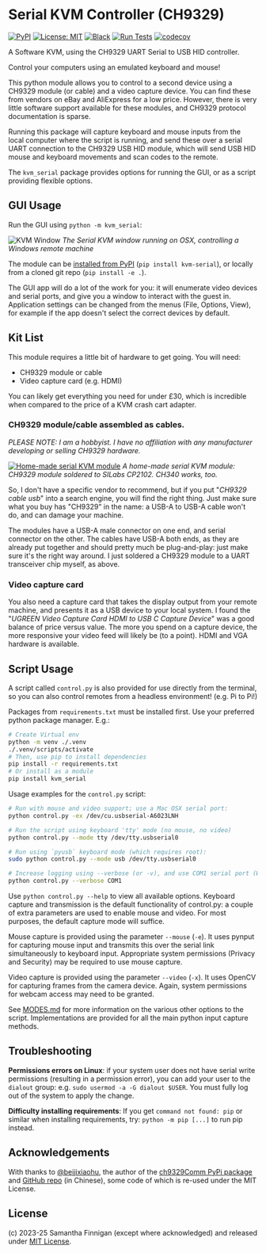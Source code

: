 # Serial KVM Controller (CH9329)

[![PyPI](https://img.shields.io/pypi/v/kvm-serial)](https://pypi.org/project/kvm-serial/)
[![License: MIT](https://img.shields.io/badge/License-MIT-blue.svg)](LICENSE.md)
[![Black](https://img.shields.io/badge/code%20style-black-black)](https://github.com/sjmf/kvm-serial/actions/workflows/lint.yml)
[![Run Tests](https://img.shields.io/github/actions/workflow/status/sjmf/kvm-serial/test.yml?label=Unit%20Tests)](https://github.com/sjmf/kvm-serial/actions/workflows/test.yml)
[![codecov](https://img.shields.io/codecov/c/gh/sjmf/kvm-serial)](https://codecov.io/gh/sjmf/kvm-serial)

A Software KVM, using the CH9329 UART Serial to USB HID controller.

Control your computers using an emulated keyboard and mouse!

This python module allows you to control to a second device using a CH9329 module (or cable) and 
a video capture device. You can find these from vendors on eBay and AliExpress for a low price.
However, there is very little software support available for these modules, and CH9329
protocol documentation is sparse.

Running this package will capture keyboard and mouse inputs from the local computer 
where the script is running, and send these over a serial UART connection to the CH9329 USB HID 
module, which will send USB HID mouse and keyboard movements and scan codes to the remote.

The `kvm_serial` package provides options for running the GUI, or as a script providing flexible options.

## GUI Usage

Run the GUI using `python -m kvm_serial`:

![KVM Window](https://wp.finnigan.dev/wp-content/uploads/2025/09/output-4.gif)
*The Serial KVM window running on OSX, controlling a Windows remote machine*

The module can be [installed from PyPI](https://pypi.org/project/kvm-serial/) (`pip install kvm-serial`),
or locally from a cloned git repo (`pip install -e .`).

The GUI app will do a lot of the work for you: it will enumerate video devices and serial ports, 
and give you a window to interact with the guest in. Application settings can be changed from the 
menus (File, Options, View), for example if the app doesn't select the correct devices by default.

## Kit List

This module requires a little bit of hardware to get going. You will need:

* CH9329 module or cable
* Video capture card (e.g. HDMI)

You can likely get everything you need for under £30, which is incredible when compared to the 
price of a KVM crash cart adapter.

### CH9329 module/cable assembled as cables.

_PLEASE NOTE: I am a hobbyist. I have no affiliation with any manufacturer developing or selling CH9329 hardware._  

[![Home-made serial KVM module](https://wp.finnigan.dev/wp-content/uploads/2023/11/mini-uart.jpg)](https://wp.finnigan.dev/?p=682)
*A home-made serial KVM module: CH9329 module soldered to SILabs CP2102. CH340 works, too.*

So, I don't have a specific vendor to recommend, but if you put "*CH9329 cable usb*" into a search 
engine, you will find the right thing. Just make sure what you buy has "CH9329" in the name: a USB-A 
to USB-A cable won't do, and can damage your machine.

The modules have a USB-A male connector on one end, and serial connector on the other. The cables 
have USB-A both ends, as they are already put together and should pretty much be plug-and-play: just 
make sure it's the right way around. I just soldered a CH9329 module to a UART transceiver chip 
myself, as above.

### Video capture card

You also need a capture card that takes the display output from your remote machine, and presents it 
as a USB device to your local system. I found the "*UGREEN Video Capture Card HDMI to USB C Capture 
Device*" was a good balance of price versus value. The more you spend on a capture device, the more
responsive your video feed will likely be (to a point). HDMI and VGA hardware is available.

## Script Usage

A script called `control.py` is also provided for use directly from the terminal, so you can also control remotes from a headless environment! (e.g. Pi to Pi!)

Packages from `requirements.txt` must be installed first. Use your preferred python package manager. E.g.:

```bash
# Create Virtual env
python -m venv ./.venv
./.venv/scripts/activate
# Then, use pip to install dependencies
pip install -r requirements.txt
# Or install as a module
pip install kvm_serial
```

Usage examples for the `control.py` script:

```bash
# Run with mouse and video support; use a Mac OSX serial port:
python control.py -ex /dev/cu.usbserial-A6023LNH

# Run the script using keyboard 'tty' mode (no mouse, no video)
python control.py --mode tty /dev/tty.usbserial0

# Run using `pyusb` keyboard mode (which requires root):
sudo python control.py --mode usb /dev/tty.usbserial0

# Increase logging using --verbose (or -v), and use COM1 serial port (Windows)
python control.py --verbose COM1
```

Use `python control.py --help` to view all available options. Keyboard capture and transmission is the default functionality of control.py: a couple of extra parameters are used to enable mouse and video. For most purposes, the default capture mode will suffice.

Mouse capture is provided using the parameter `--mouse` (`-e`). It uses pynput for capturing mouse input and transmits this over the serial link simultaneously to keyboard input. Appropriate system permissions (Privacy and Security) may be required to use mouse capture.

Video capture is provided using the parameter `--video` (`-x`). It uses OpenCV for capturing frames from the camera device. Again, system permissions for webcam access may need to be granted.

See [MODES.md](./docs/MODES.MD) for more information on the various other options to the script.
Implementations are provided for all the main python input capture methods.

## Troubleshooting

**Permissions errors on Linux**: 
if your system user does not have serial write permissions (resulting in a permission error), you can add your user to the `dialout` group: e.g. `sudo usermod -a -G dialout $USER`. You must fully log out of the system to apply the change.

**Difficulty installing requirements**: If you get `command not found: pip` or similar when installing requirements, try: `python -m pip [...]` to run pip instead.

## Acknowledgements
With thanks to [@beijixiaohu](https://github.com/beijixiaohu), the author of the [ch9329Comm PyPi package](https://pypi.org/project/ch9329Comm/) and [GitHub repo](https://github.com/beijixiaohu/CH9329_COMM/) (in Chinese), some code of which is re-used under the MIT License.

## License
(c) 2023-25 Samantha Finnigan (except where acknowledged) and released under [MIT License](LICENSE.md).

